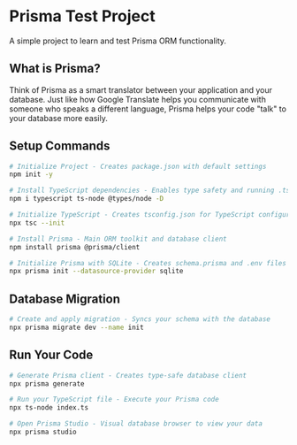 # Prisma Test Project

A simple project to learn and test Prisma ORM functionality.

## What is Prisma?

Think of Prisma as a smart translator between your application and your database. Just like how Google Translate helps you communicate with someone who speaks a different language, Prisma helps your code "talk" to your database more easily.

## Setup Commands

```bash
# Initialize Project - Creates package.json with default settings
npm init -y

# Install TypeScript dependencies - Enables type safety and running .ts files
npm i typescript ts-node @types/node -D

# Initialize TypeScript - Creates tsconfig.json for TypeScript configuration
npx tsc --init

# Install Prisma - Main ORM toolkit and database client
npm install prisma @prisma/client

# Initialize Prisma with SQLite - Creates schema.prisma and .env files with SQLite setup (dev only)
npx prisma init --datasource-provider sqlite
```

## Database Migration

```bash
# Create and apply migration - Syncs your schema with the database
npx prisma migrate dev --name init
```

## Run Your Code

```bash
# Generate Prisma client - Creates type-safe database client
npx prisma generate

# Run your TypeScript file - Execute your Prisma code
npx ts-node index.ts

# Open Prisma Studio - Visual database browser to view your data
npx prisma studio
```